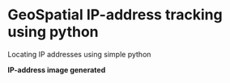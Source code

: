 # GeoSpatial IP-address tracking using python
Locating IP addresses using simple python


**IP-address image generated**
